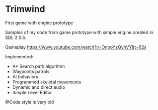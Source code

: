 # Trimwind
First game with engine prototype

Samples of my code from game prototype with simple engine created in SDL 2.0.5.


Gameplay
https://www.youtube.com/watch?v=OnpoYzQyhVY&t=62s

Implemented:
- A* Search path algorithm
- Waypoints patrols
- AI behaviors
- Programmed skeletal movements
- Dynamic and direct audio
- Simple Level Editor


@Code style is very old
